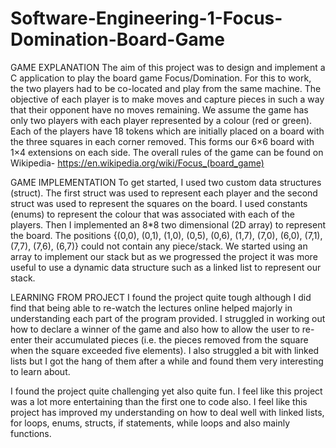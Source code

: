 # Software-Engineering-1-Focus-Domination-Board-Game

GAME EXPLANATION
The aim of this project was to design and implement a C application to play the board game Focus/Domination. For this to work, the two players had
to be co-located and play from the same machine. The objective of each player is to make moves and capture pieces in such a way that their opponent 
have no moves remaining. We assume the game has only two players with each player represented by a colour (red or green). Each of the players have 18 tokens
which are initially placed on a board with the three squares in each corner removed. This forms our 6×6 board with 1×4 extensions on each side. The overall
rules of the game can be found on Wikipedia- https://en.wikipedia.org/wiki/Focus_(board_game)

GAME IMPLEMENTATION
To get started, I used two custom data structures (struct). The first struct was used to represent each player and the second struct was used to represent
the squares on the board. I used constants (enums) to represent the colour that was associated with each of the players. Then I implemented an 8*8 two dimensional
(2D array) to represent the board. The positions {(0,0), (0,1), (1,0), (0,5), (0,6), (1,7), (7,0), (6,0), (7,1), (7,7), (7,6), (6,7)} could not contain any piece/stack.
 We started using an array to implement our stack but as we progressed the project it was more useful to use a dynamic data structure such as a linked list to 
 represent our stack.

LEARNING FROM PROJECT
I found the project quite tough although I did find that being able to re-watch the lectures
online helped majorly in understanding each part of the program provided.
I struggled in working out how to declare a winner of the game and also how to allow the user
to re-enter their accumulated pieces (i.e. the pieces removed from the square when the square exceeded five elements).
I also struggled a bit with linked lists but I got the hang of them after a while and found them very interesting to learn about.

I found the project quite challenging yet also quite fun. I feel like this project was a lot more entertaining than the first one to 
code also. I feel like this project has improved my understanding on how to deal well with linked lists, for loops, enums, structs, if 
statements, while loops and also mainly functions.
